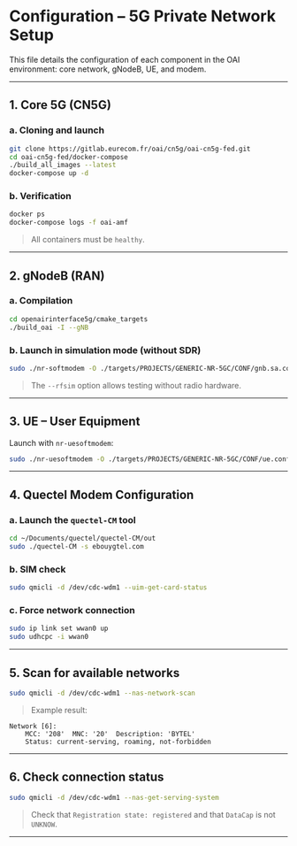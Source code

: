 # Configuration – 5G Private Network Setup

This file details the configuration of each component in the OAI environment: core network, gNodeB, UE, and modem.

---

## 1. Core 5G (CN5G)

### a. Cloning and launch

```bash
git clone https://gitlab.eurecom.fr/oai/cn5g/oai-cn5g-fed.git
cd oai-cn5g-fed/docker-compose
./build_all_images --latest
docker-compose up -d
```

### b. Verification

```bash
docker ps
docker-compose logs -f oai-amf
```

> All containers must be `healthy`.

---

## 2. gNodeB (RAN)

### a. Compilation

```bash
cd openairinterface5g/cmake_targets
./build_oai -I --gNB
```

### b. Launch in simulation mode (without SDR)

```bash
sudo ./nr-softmodem -O ./targets/PROJECTS/GENERIC-NR-5GC/CONF/gnb.sa.conf --rfsim
```

> The `--rfsim` option allows testing without radio hardware.

---

## 3. UE – User Equipment

Launch with `nr-uesoftmodem`:

```bash
sudo ./nr-uesoftmodem -O ./targets/PROJECTS/GENERIC-NR-5GC/CONF/ue.conf --rfsim
```

---

## 4. Quectel Modem Configuration

### a. Launch the `quectel-CM` tool

```bash
cd ~/Documents/quectel/quectel-CM/out
sudo ./quectel-CM -s ebouygtel.com
```

### b. SIM check

```bash
sudo qmicli -d /dev/cdc-wdm1 --uim-get-card-status
```

### c. Force network connection

```bash
sudo ip link set wwan0 up
sudo udhcpc -i wwan0
```

---

## 5. Scan for available networks

```bash
sudo qmicli -d /dev/cdc-wdm1 --nas-network-scan
```

> Example result:

```
Network [6]:
	MCC: '208'  MNC: '20'  Description: 'BYTEL'
	Status: current-serving, roaming, not-forbidden
```

---

## 6. Check connection status

```bash
sudo qmicli -d /dev/cdc-wdm1 --nas-get-serving-system
```

> Check that `Registration state: registered`
> and that `DataCap` is not `UNKNOW`.

---